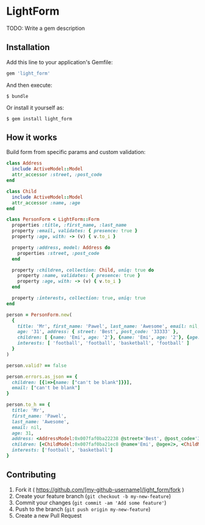 # LightForm

TODO: Write a gem description

## Installation

Add this line to your application's Gemfile:

```ruby
gem 'light_form'
```

And then execute:

    $ bundle

Or install it yourself as:

    $ gem install light_form

## How it works
Build form from specific params and custom validation:

```ruby
class Address
  include ActiveModel::Model
  attr_accessor :street, :post_code
end

class Child
  include ActiveModel::Model
  attr_accessor :name, :age
end

class PersonForm < LightForm::Form
  properties :title, :first_name, :last_name
  property :email, validates: { presence: true }
  property :age, with: -> (v) { v.to_i }

  property :address, model: Address do
    properties :street, :post_code
  end

  property :children, collection: Child, uniq: true do
    property :name, validates: { presence: true }
    property :age, with: -> (v) { v.to_i }
  end

  property :interests, collection: true, uniq: true
end

person = PersonForm.new(
  {
    title: 'Mr', first_name: 'Pawel', last_name: 'Awesome', email: nil,
    age: '31', address: { street: 'Best', post_code: '33333' },
    children: [ {name: 'Emi', age: '2'}, {name: 'Emi', age: '2'}, {age: '2'} ],
    interests: [ 'football', 'football', 'basketball', 'football' ]
  }
)

person.valid? == false

person.errors.as_json == {
  children: [{1=>{name: ["can't be blank"]}}],
  email: ["can't be blank"]
}

person.to_h == {
  title: 'Mr',
  first_name: 'Pawel',
  last_name: 'Awesome',
  email: nil,
  age: 31,
  address: <AddressModel:0x007faf0ba22238 @street='Best', @post_code='33333'>,
  children: [<ChildModel:0x007faf0ba21ec8 @name='Emi', @age=2>, <ChildModel:0x007faf0ba21c70 @name='', @age=2>],
  interests: ['football', 'basketball']
}
```

## Contributing

1. Fork it ( https://github.com/[my-github-username]/light_form/fork )
2. Create your feature branch (`git checkout -b my-new-feature`)
3. Commit your changes (`git commit -am 'Add some feature'`)
4. Push to the branch (`git push origin my-new-feature`)
5. Create a new Pull Request
